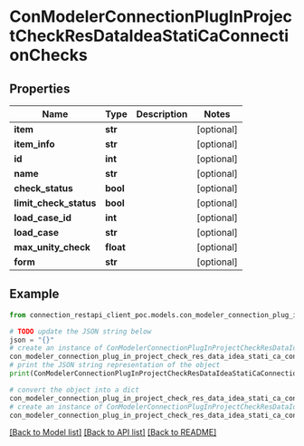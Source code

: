 # ConModelerConnectionPlugInProjectCheckResDataIdeaStatiCaConnectionChecks


## Properties

Name | Type | Description | Notes
------------ | ------------- | ------------- | -------------
**item** | **str** |  | [optional] 
**item_info** | **str** |  | [optional] 
**id** | **int** |  | [optional] 
**name** | **str** |  | [optional] 
**check_status** | **bool** |  | [optional] 
**limit_check_status** | **bool** |  | [optional] 
**load_case_id** | **int** |  | [optional] 
**load_case** | **str** |  | [optional] 
**max_unity_check** | **float** |  | [optional] 
**form** | **str** |  | [optional] 

## Example

```python
from connection_restapi_client_poc.models.con_modeler_connection_plug_in_project_check_res_data_idea_stati_ca_connection_checks import ConModelerConnectionPlugInProjectCheckResDataIdeaStatiCaConnectionChecks

# TODO update the JSON string below
json = "{}"
# create an instance of ConModelerConnectionPlugInProjectCheckResDataIdeaStatiCaConnectionChecks from a JSON string
con_modeler_connection_plug_in_project_check_res_data_idea_stati_ca_connection_checks_instance = ConModelerConnectionPlugInProjectCheckResDataIdeaStatiCaConnectionChecks.from_json(json)
# print the JSON string representation of the object
print(ConModelerConnectionPlugInProjectCheckResDataIdeaStatiCaConnectionChecks.to_json())

# convert the object into a dict
con_modeler_connection_plug_in_project_check_res_data_idea_stati_ca_connection_checks_dict = con_modeler_connection_plug_in_project_check_res_data_idea_stati_ca_connection_checks_instance.to_dict()
# create an instance of ConModelerConnectionPlugInProjectCheckResDataIdeaStatiCaConnectionChecks from a dict
con_modeler_connection_plug_in_project_check_res_data_idea_stati_ca_connection_checks_from_dict = ConModelerConnectionPlugInProjectCheckResDataIdeaStatiCaConnectionChecks.from_dict(con_modeler_connection_plug_in_project_check_res_data_idea_stati_ca_connection_checks_dict)
```
[[Back to Model list]](../README.md#documentation-for-models) [[Back to API list]](../README.md#documentation-for-api-endpoints) [[Back to README]](../README.md)


